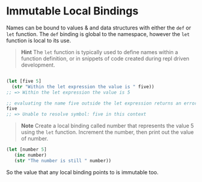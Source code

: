 # Immutable Local Bindings

Names can be bound to values & and data structures with either the `def` or `let` function.  The `def` binding is global to the namespace, however the `let` function is local to its use.

> **Hint** The `let` function is typically used to define names within a function definition, or in snippets of code created during repl driven development.


```clojure

(let [five 5]
  (str "Within the let expression the value is " five))
;; => Within the let expression the value is 5

;; evaluating the name five outside the let expression returns an error
five
;; => Unable to resolve symbol: five in this context
```


> **Note** Create a local binding called number that represents the value 5 using the `let` function. Increment the number, then print out the value of number.

<!--sec data-title="Reveal answer" data-id="answer001" data-collapse=true ces-->
```clojure
(let [number 5]
   (inc number)
   (str "The number is still " number))
```

So the value that any local binding points to is immutable too.
<!--endsec-->
